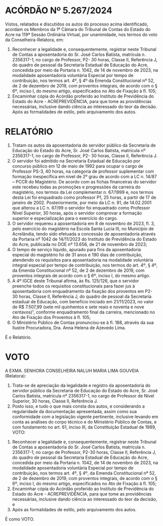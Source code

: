 # ACÓRDÃO Nº 5.267/2024

Vistos, relatados e discutidos os autos do processo acima identificado, acordam os Membros da 1ª Câmara do Tribunal de Contas do Estado do Acre na 119ª Sessão Ordinária Virtual, por unanimidade, nos termos do voto da Conselheira-Relatora, em:

1. Reconhecer a legalidade e, consequentemente, registrar neste Tribunal de Contas a aposentadoria do Sr. José Carlos Batista, matrícula n. 2356317-1, no cargo de Professor, P2- 30 horas, Classe II, Referência J, do quadro de pessoal da Secretaria Estadual de Educação do Acre, concedida por meio da Portaria n. 1042, de 14 de novembro de 2023, na modalidade aposentadoria voluntária Especial por tempo de contribuição, nos termos art. 4º, § 4º da Emenda Constitucional nº 52, de 2 de dezembro de 2019, com proventos integrais, de acordo com o § 6º, inciso I, do mesmo artigo, especificados no Ato de Fixação à fl. 105;
2. Encaminhar cópia do Acórdão proferido ao Instituto de Previdência do Estado do Acre - ACREPREVIDÊNCIA, para que tome as providências necessárias, inclusive dando ciência ao interessado do teor da decisão. Após as formalidades de estilo, pelo arquivamento dos autos.

# RELATÓRIO

1. Tratam os autos da aposentadoria do servidor público da Secretaria de Educação do Estado do Acre, Sr. José Carlos Batista, matrícula nº 2356317-1, no cargo de Professor, P2- 30 horas, Classe II, Referência J.
2. O servidor foi admitido na Secretaria Estadual de Educação por concurso público em 12 de maio de 1992 para ocupar o cargo de Professor PS-3, 40 horas, na categoria de professor suplementar com formação inespecífica em nível de 2º grau de acordo com a LC n. 14/87 – PCCR do Magistério. De acordo com as fichas financeiras do servidor este recebeu todas as promoções e progressões da carreira do magistério, nos termos da Lei complementar n. 67/1999 e, nos termos desta Lei foi enquadrado como professor P1, 25 horas, a partir de 17 de janeiro de 2002. Posteriormente, por meio da LC n. 91, de 14.02.2001 que alterou a LC n. 67/99 o servidor foi enquadrado como Professor Nível Superior, 30 horas, após o servidor comprovar a formação superior e especialização para o exercício do cargo.
3. O servidor requereu a aposentadoria em 8 de novembro de 2023, fl. 3, pelo exercício do magistério na Escola Santa Lucia III, no Município de Acrelândia, tendo sido efetuada a concessão de aposentadoria através da Portaria nº 1042 de 14/11/2023 do Instituto de Previdência do Estado do Acre, publicada no DOE nº 13.656, de 21 de novembro de 2023;
4. O tempo de serviço líquido, apurado para fins da aposentadoria especial do magistério foi de 31 anos e 190 dias de contribuição, atendendo os requisitos para aposentadoria na modalidade voluntária integral especial por tempo de contribuição, nos termos do art. 4º, § 4º, da Emenda Constitucional nº 52, de 2 de dezembro de 2019, com proventos integrais de acordo com o § 6º, inciso I, do mesmo artigo.
5. A 4º IGCE deste Tribunal afirma, às fls. 125/126, que o servidor preenche todos os requisitos constitucionais para fazer jus à aposentadoria com enquadramento da fixação dos proventos em P2- 30 horas, Classe II, Referência J, do quadro de pessoal da Secretaria estadual de Educação, com benefício iniciado em 21/11/2023, no valor de R$ 7.507,99 (sete mil quinhentos e sete reais e noventa e nove centavos)¹, conforme enquadramento final da carreira, mencionado no Ato de Fixação dos Proventos à fl. 105;
6. O Ministério Público de Contas pronunciou-se à fl. 188, através da sua Ilustre Procuradora, Dra. Anna Helena de Azevedo Lima.

É o Relatório.

# VOTO

A EXMA. SENHORA CONSELHEIRA NALUH MARIA LIMA GOUVEIA (Relatora):

1. Trata-se de apreciação da legalidade e registro da aposentadoria do servidor público da Secretaria de Educação do Estado do Acre, Sr. José Carlos Batista, matrícula nº 2356317-1, no cargo de Professor de Nível Superior, 30 horas, Classe II, Referência J.
2. Posto isso, e tudo o que mais consta dos autos, e considerando a regularidade da documentação apresentada, assim como sua conformidade com a legislação vigente pertinente, inclusive levando em conta as análises do corpo técnico e do Ministério Público de Contas, e com fundamento no art. 61, inciso III, da Constituição Estadual de 1989, VOTO:

1) Reconhecer a legalidade e, consequentemente, registrar neste Tribunal de Contas a aposentadoria do Sr. José Carlos Batista, matrícula n. 2356317-1, no cargo de Professor, P2-30 horas, Classe II, Referência J, do quadro de pessoal da Secretaria Estadual de Educação do Acre, concedida por meio da Portaria n. 1042, de 14 de novembro de 2023, na modalidade aposentadoria voluntária Especial por tempo de contribuição, nos termos art. 4º, § 4º, da Emenda Constitucional nº 52, de 2 de dezembro de 2019, com proventos integrais, de acordo com o § 6º, inciso I, do mesmo artigo, especificados no Ato de Fixação à fl. 105;
2) Encaminhar cópia do Acórdão proferido ao Instituto de Previdência do Estado do Acre - ACREPREVIDÊNCIA, para que tome as providências necessárias, inclusive dando ciência ao interessado do teor da decisão, e
3) Após as formalidades de estilo, pelo arquivamento dos autos.

É como VOTO.
